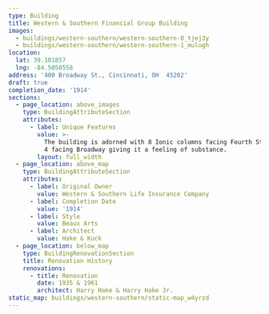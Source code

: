 ```yaml
---
type: Building
title: Western & Southern Financial Group Building
images:
  - buildings/western-southern/western-southern-0_tjej3y
  - buildings/western-southern/western-southern-1_mulugh
location:
  lat: 39.101857
  lng: -84.5058558
address: '400 Broadway St., Cincinnati, OH  45202'
draft: true
completion_date: '1914'
sections:
  - page_location: above_images
    type: BuildingAttributeSection
    attributes:
      - label: Unique Features
        value: >-
          The building is adorned with 8 Ionic columns facing Fourth Street and
          4 facing Broadway giving it a feeling of substance.
        layout: full_width
  - page_location: above_map
    type: BuildingAttributeSection
    attributes:
      - label: Original Owner
        value: Western & Southern Life Insurance Company
      - label: Completion Date
        value: '1914'
      - label: Style
        value: Beaux Arts
      - label: Architect
        value: Hake & Kuck
  - page_location: below_map
    type: BuildingRenovationSection
    title: Renovation History
    renovations:
      - title: Renovation
        date: 1935 & 1961
        architect: Harry Hake & Harry Hake Jr.
static_map: buildings/western-southern/static-map_w4yrzd
---
```

